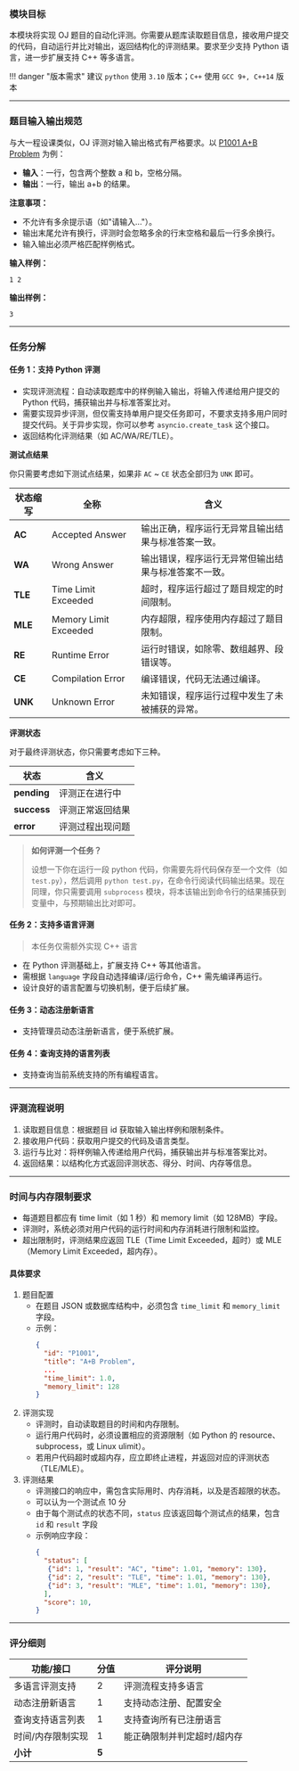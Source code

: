 <!-- ## Step 2：题目评测与多语言支持

--- -->

### 模块目标

本模块将实现 OJ 题目的自动化评测。你需要从题库读取题目信息，接收用户提交的代码，自动运行并比对输出，返回结构化的评测结果。要求至少支持 Python 语言，进一步扩展支持 C++ 等多语言。

!!! danger "版本需求"
    建议 `python` 使用 `3.10` 版本；`C++` 使用 `GCC 9+, C++14` 版本

---

### 题目输入输出规范

与大一程设课类似，OJ 评测对输入输出格式有严格要求。以 [P1001 A+B Problem](https://www.luogu.com.cn/problem/P1001) 为例：

- **输入**：一行，包含两个整数 a 和 b，空格分隔。
- **输出**：一行，输出 a+b 的结果。

**注意事项：**
- 不允许有多余提示语（如"请输入..."）。
- 输出末尾允许有换行，评测时会忽略多余的行末空格和最后一行多余换行。
- 输入输出必须严格匹配样例格式。

**输入样例：**
```
1 2
```
**输出样例：**
```
3
```

---

### 任务分解

#### 任务 1：支持 Python 评测
- 实现评测流程：自动读取题库中的样例输入输出，将输入传递给用户提交的 Python 代码，捕获输出并与标准答案比对。
- 需要实现异步评测，但仅需支持单用户提交任务即可，不要求支持多用户同时提交代码。关于异步实现，你可以参考 `asyncio.create_task` 这个接口。
- 返回结构化评测结果（如 AC/WA/RE/TLE）。

**测试点结果**

你只需要考虑如下测试点结果，如果非 `AC` ~ `CE` 状态全部归为 `UNK` 即可。

| 状态缩写    | 全称                    | 含义                                    |
| ------- | --------------------- | ------------------------------------- |
| **AC**  | Accepted Answer          | 输出正确，程序运行无异常且输出结果与标准答案一致。            |
| **WA**  | Wrong Answer          | 输出错误，程序运行无异常但输出结果与标准答案不一致。            |
| **TLE** | Time Limit Exceeded   | 超时，程序运行超过了题目规定的时间限制。                  |
| **MLE** | Memory Limit Exceeded | 内存超限，程序使用内存超过了题目限制。                   |
| **RE**  | Runtime Error         | 运行时错误，如除零、数组越界、段错误等。                  |
| **CE**  | Compilation Error     | 编译错误，代码无法通过编译。                        |
| **UNK** | Unknown Error         | 未知错误，程序运行过程中发生了未被捕获的异常。               |

**评测状态**

对于最终评测状态，你只需要考虑如下三种。

| 状态    |      含义                      |
| ------- |      ---------------       |
| **pending**  |  评测正在进行中  |
| **success**  | 评测正常返回结果 |
| **error**  | 评测过程出现问题  |


> **如何评测一个任务？**
> 
> 设想一下你在运行一段 python 代码，你需要先将代码保存至一个文件（如 `test.py`），然后调用 `python test.py`，在命令行阅读代码输出结果。现在同理，你只需要调用 `subprocess` 模块，将本该输出到命令行的结果捕获到变量中，与预期输出比对即可。

#### 任务 2：支持多语言评测

> 本任务仅需额外实现 C++ 语言

- 在 Python 评测基础上，扩展支持 C++ 等其他语言。
- 需根据 `language` 字段自动选择编译/运行命令，C++ 需先编译再运行。
- 设计良好的语言配置与切换机制，便于后续扩展。

#### 任务 3：动态注册新语言
- 支持管理员动态注册新语言，便于系统扩展。

#### 任务 4：查询支持的语言列表
- 支持查询当前系统支持的所有编程语言。

---

### 评测流程说明

1. 读取题目信息：根据题目 id 获取输入输出样例和限制条件。
2. 接收用户代码：获取用户提交的代码及语言类型。
3. 运行与比对：将样例输入传递给用户代码，捕获输出并与标准答案比对。
4. 返回结果：以结构化方式返回评测状态、得分、时间、内存等信息。

---

### 时间与内存限制要求

- 每道题目都应有 time limit（如 1 秒）和 memory limit（如 128MB）字段。
- 评测时，系统必须对用户代码的运行时间和内存消耗进行限制和监控。
- 超出限制时，评测结果应返回 TLE（Time Limit Exceeded，超时）或 MLE（Memory Limit Exceeded，超内存）。

#### 具体要求

1. 题目配置
   - 在题目 JSON 或数据库结构中，必须包含 `time_limit` 和 `memory_limit` 字段。
   - 示例：
     ```json
     {
       "id": "P1001",
       "title": "A+B Problem",
       ...
       "time_limit": 1.0,
       "memory_limit": 128
     }
     ```
2. 评测实现
   - 评测时，自动读取题目的时间和内存限制。
   - 运行用户代码时，必须设置相应的资源限制（如 Python 的 resource、subprocess，或 Linux ulimit）。
   - 若用户代码超时或超内存，应立即终止进程，并返回对应的评测状态（TLE/MLE）。
3. 评测结果
   - 评测接口的响应中，需包含实际用时、内存消耗，以及是否超限的状态。
   - 可以认为一个测试点 10 分
   - 由于每个测试点的状态不同，`status` 应该返回每个测试点的结果，包含 `id` 和 `result` 字段
   - 示例响应字段：
     ```json
     {
       "status": [
        {"id": 1, "result": "AC", "time": 1.01, "memory": 130},
        {"id": 2, "result": "TLE", "time": 1.01, "memory": 130},
        {"id": 3, "result": "MLE", "time": 1.01, "memory": 130},
       ],
       "score": 10,
     }
     ```

---

### 评分细则

| 功能/接口                | 分值 | 评分说明                         |
|--------------------------|------|----------------------------------|
| 多语言评测支持           | 2    | 评测流程支持多语言                |
| 动态注册新语言           | 1    | 支持动态注册、配置安全            |
| 查询支持语言列表         | 1    | 支持查询所有已注册语言            |
| 时间/内存限制实现        | 1    | 能正确限制并判定超时/超内存      |
| **小计**                 | **5**|                                  |